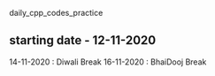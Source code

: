 daily_cpp_codes_practice

## starting date - 12-11-2020

14-11-2020 : Diwali Break
16-11-2020 : BhaiDooj Break
